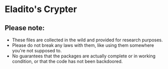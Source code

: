 # Eladito's Crypter



## Please note: 

 - These files are collected in the wild and provided for research purposes. 
 - Please do not break any laws with them, like using them somewhere you're not supposed to.
 - No guarantees that the packages are actually complete or in working condition, or that the code has not been backdoored.
 
